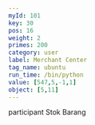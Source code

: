 ```yaml
---
myId: 101
key: 30
pos: 16
weight: 2
primes: 200
category: user
label: Merchant Center
tag_name: ubuntu
run_time: /bin/python
value: [547,5,-1,1]
object: [5,11]
---
```

participant Stok Barang
